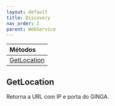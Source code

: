 ```yaml
---
layout: default
title: Discovery
nav_order: 1
parent: WebService
---
```


| Métodos       |
|:-------------|
| [GetLocation](#GetLocation)| 


## GetLocation
Retorna a URL com IP e porta do GINGA.